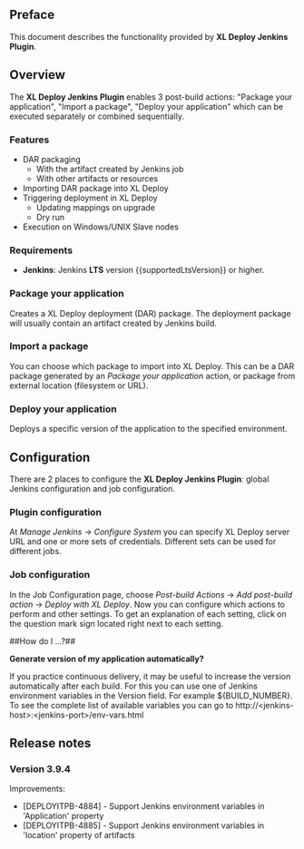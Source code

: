 ## Preface ##

This document describes the functionality provided by **XL Deploy Jenkins Plugin**.

## Overview ##
The **XL Deploy Jenkins Plugin** enables 3 post-build actions: "Package your application", "Import a package", "Deploy your application" which can be executed separately or combined sequentially.

### Features ###

* DAR packaging
	* With the artifact created by Jenkins job
	* With other artifacts or resources
* Importing DAR package into XL Deploy
* Triggering deployment in XL Deploy
    * Updating mappings on upgrade
    * Dry run
* Execution on Windows/UNIX Slave nodes

### Requirements ###

* **Jenkins**: Jenkins **LTS** version {{supportedLtsVersion}} or higher.

### Package your application ###

Creates a XL Deploy deployment (DAR) package. The deployment package will usually contain an artifact created by Jenkins build.

### Import a package ###

You can choose which package to import into XL Deploy. This can be a DAR package generated by an *Package your application* action, or package from external location (filesystem or URL).

### Deploy your application ###

Deploys a specific version of the application to the specified environment.

## Configuration ##

There are 2 places to configure the **XL Deploy Jenkins Plugin**: global Jenkins configuration and job configuration.

### Plugin configuration ###

At *Manage Jenkins* -> *Configure System* you can specify XL Deploy server URL and one or more sets of credentials. Different sets can be used for different jobs.

### Job configuration ###

In the Job Configuration page, choose *Post-build Actions* -> *Add post-build action* -> *Deploy with XL Deploy*. Now you can configure which actions to perform and other settings. To get an explanation of each setting, click on the question mark sign located right next to each setting.

##How do I ...?##

**Generate version of my application automatically?**

If you practice continuous delivery, it may be useful to increase the version automatically after each build. For this you can use one of Jenkins environment variables in the Version field. For example ${BUILD_NUMBER}. To see the complete list of available variables you can go to http://\<jenkins-host\>:\<jenkins-port\>/env-vars.html

## Release notes ##

### Version 3.9.4 ###

Improvements:

* [DEPLOYITPB-4884] - Support Jenkins environment variables in 'Application' property
* [DEPLOYITPB-4885] - Support Jenkins environment variables in 'location' property of artifacts
